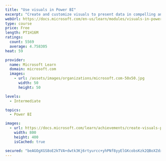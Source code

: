 ```yaml
---
title: "Use visuals in Power BI"
excerpt: "Create and customize visuals to present data in compelling and insightful ways."
webUrl: https://docs.microsoft.com/en-us/learn/modules/visuals-in-power-bi/
type: course
price: Free
length: PT1H16M
ratings:
  count: 5569
  average: 4.758305
heat: 59

provider:
  name: Microsoft Learn
  domain: microsoft.com
  images:
    - url: /assets/images/organizations/microsoft.com-50x50.jpg
      width: 50
      height: 50

levels:
  - Intermediate

topics:
  - Power BI

images:
  - url: https://docs.microsoft.com/learn/achievements/create-visuals-power-bi-desktop-social.png
    width: 800
    height: 400
    isCached: true

secured: "beAGOgXGS8oE2kTVA+dwtk3Kj6rtyurcc+yhPNf8yyElGKcobsKzk2QBoXZdxAmOVQBUXpQkpthXtr6DtXcNXjLlYFJdhxWZMzuMWQf8/QEw4HkLFiU3IDLrewL+DUN8j3CHN6snZ6pofO+7nYlyOvq6wMxeGsl1m97PNNXwQ5WvF0x8jmvtGU0jKLqB2nKOylCxWIG1nOcGuxUoKQJdUf47Zla7pC7Y2p+5a1Bov1oLUbxcm4q0Jcgl+m1zcvcr0sfj2sx9BouS4XskiXQPt2Cu7AL9DTjxxmpYXo63fOsVaaVgMvkOH7d7K89h8DVk1hOFyY6ENPciroQv4JtzIOqPecMj7Ie1Kp9HsvC1qT3f+gBNq2IVUsQaKQ50RbBNity5c4w8NcxUe/+XcmMzKzFRuxRGlnOlyZC63PivwSE=;JoTVfuuHlTsz8m0oZl8plg=="
---
```


